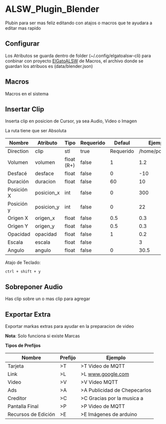 # ALSW_Plugin_Blender

Plubin para ser mas feliz editando con atajos o macros que te ayudara a editar mas rapido

## Configurar

Los Atributos se guarda dentro de folder (~/.config/elgatoalsw-cli) para conbinar con proyecto [ElGatoALSW](https://github.com/chepecarlos/ElGatoALSW) de Macros, el archivo donde se guardan los atribuos es (data/blender.json)

## Macros

Macros en el sistema

## Insertar Clip

Inserta clip en posicion de Cursor, ya sea Audio, Video o Imagen

La ruta tiene que ser Absoluta

| Nombre     | Atributo   | Tipo       | Requerido | Defaul    | Ejemplo         |
| ---------- | ---------- | ---------- | --------- | --------- | --------------- |
| Direction  | clip       | stl        | true      | Requerido | /home/pollo.png |
| Volumen    | volumen    | float (R+) | false     | 1         | 1.2             |
| Desfacé    | desface    | float      | false     | 0         | -10             |
| Duración   | duracion   | float      | false     | 60        | 10              |
| Posición X | posicion_x | int        | false     | 0         | 300             |
| Posición y | posicion_y | int        | false     | 0         | 22              |
| Origen X   | origen_x   | float      | false     | 0.5       | 0.3             |
| Origen Y   | origen_y   | float      | false     | 0.5       | 0.3             |
| Opacidad   | opacidad   | float      | false     | 1         | 0.2             |
| Escala     | escala     | float      | false     |           | 3               |
| Angulo     | angulo     | float      | false     | 0         | 30.5            |

Atajo de Teclado:

```
ctrl + shift + y
```

## Sobreponer Audio

Has clip sobre un o mas clip para agregar

## Exportar Extra

Exportar markas extras para ayudar en la preparacion de video

**Nota**: Solo funciona si existe Marcas

**Tipos de Prefijos**

| Nombre              | Prefijo | Ejemplo                      |
| ------------------- | ------- | ---------------------------- |
| Tarjeta             | >T      | >T Video de MQTT             |
| Link                | >L      | >L www.google.com            |
| Video               | >V      | >V Video MQTT                |
| Ads                 | >A      | >A Publicidad de Chepecarlos |
| Creditor            | >C      | >C Gracias por la musica a   |
| Pantalla Final      | >P      | >P Video de MQTT             |
| Recursos de Edición | >E      | >E Imágenes de arduino       |

